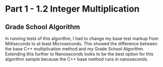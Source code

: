# Part 1 - 1.2 Integer Multiplication

## Grade School Algorithm
In running tests of this algorithm, I had to change my base test markup from Milliseconds to at least Microseconds. This showed the difference between the base C++ multiplication method and my Grade School Algorithm. Extending this further to Nanoseconds looks to be the best option for this algorithm sample because the C++ base method runs in nanoseconds.